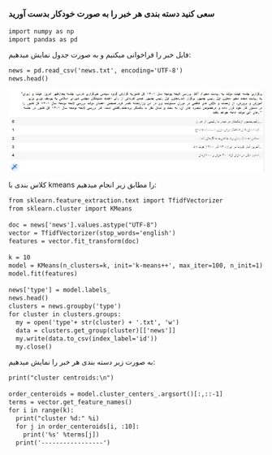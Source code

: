### سعی کنید دسته بندی هر خبر را به صورت خودکار بدست آورید

```
import numpy as np
import pandas as pd
```
فایل خبر را فراخوانی میکنیم و به صورت جدول نمایش میدهیم:

```
news = pd.read_csv('news.txt', encoding='UTF-8')
news.head()

```
![6](6.jpg)

کلاس بندی با kmeans را مطابق زیر انجام میدهیم:

```
from sklearn.feature_extraction.text import TfidfVectorizer
from sklearn.cluster import KMeans

doc = news['news'].values.astype("UTF-8")
vector = TfidfVectorizer(stop_words='english')
features = vector.fit_transform(doc)

k = 10
model = KMeans(n_clusters=k, init='k-means++', max_iter=100, n_init=1)
model.fit(features)

news['type'] = model.labels_
news.head()
clusters = news.groupby('type')
for cluster in clusters.groups:
  my = open('type'+ str(cluster) + '.txt', 'w')
  data = clusters.get_group(cluster)[['news']]
  my.write(data.to_csv(index_label='id'))
  my.close()

```
به صورت زیر دسته بندی هر خبر را نمایش میدهیم: 

```
print("cluster centroids:\n")

order_centeroids = model.cluster_centers_.argsort()[:,::-1]
terms = vector.get_feature_names()
for i in range(k):
  print("cluster %d:" %i)
  for j in order_centeroids[i, :10]:
    print('%s' %terms[j])
  print('-----------------')

```


